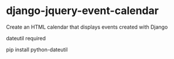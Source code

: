 # django-jquery-event-calendar
Create an HTML calendar that displays events created with Django

dateutil required

pip install python-dateutil
